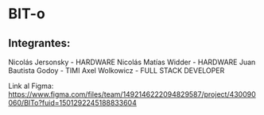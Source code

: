 # BIT-o
## Integrantes:
Nicolás Jersonsky - HARDWARE
Nicolás Matías Widder - HARDWARE
Juan Bautista Godoy - TIMI
Axel Wolkowicz - FULL STACK DEVELOPER

Link al Figma: https://www.figma.com/files/team/1492146222094829587/project/430090060/BITo?fuid=1501292245188833604

